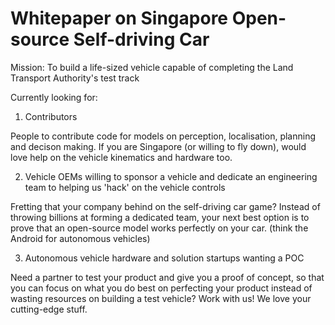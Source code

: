 # Whitepaper on Singapore Open-source Self-driving Car
Mission: To build a life-sized vehicle capable of completing the Land Transport Authority's test track

Currently looking for:

1. Contributors

People to contribute code for models on perception, localisation, planning and decison making. If you are Singapore (or willing to fly down), would love help on the vehicle kinematics and hardware too.

2. Vehicle OEMs willing to sponsor a vehicle and dedicate an engineering team to helping us 'hack' on the vehicle controls

Fretting that your company behind on the self-driving car game? Instead of throwing billions at forming a dedicated team, your next best option is to prove that an open-source model works perfectly on your car. (think the Android for autonomous vehicles)

3. Autonomous vehicle hardware and solution startups wanting a POC

Need a partner to test your product and give you a proof of concept, so that you can focus on what you do best on perfecting your product instead of wasting resources on building a test vehicle? Work with us! We love your cutting-edge stuff.
